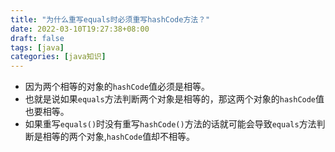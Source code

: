 ```yaml
---
title: "为什么重写equals时必须重写hashCode方法？"
date: 2022-03-10T19:27:38+08:00
draft: false
tags: [java]
categories: [java知识]
---
```


* 因为两个相等的对象的`hashCode`值必须是相等。
* 也就是说如果`equals`方法判断两个对象是相等的，那这两个对象的`hashCode`值也要相等。
* 如果重写`equals()`时没有重写`hashCode()`方法的话就可能会导致`equals`方法判断是相等的两个对象,`hashCode`值却不相等。

